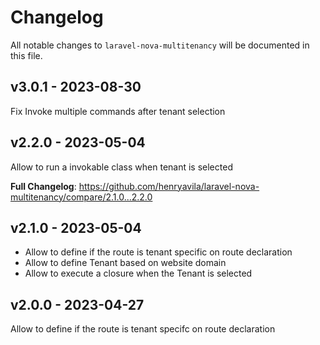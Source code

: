 # Changelog

All notable changes to `laravel-nova-multitenancy` will be documented in this file.

## v3.0.1 - 2023-08-30

Fix Invoke multiple commands after tenant selection

## v2.2.0 - 2023-05-04

Allow to run a invokable class when tenant is selected

**Full Changelog**: https://github.com/henryavila/laravel-nova-multitenancy/compare/2.1.0...2.2.0

## v2.1.0 - 2023-05-04

- Allow to define if the route is tenant specific on route declaration
- Allow to define Tenant based on website domain
- Allow to execute a closure when the Tenant is selected

## v2.0.0 - 2023-04-27

Allow to define if the route is tenant specifc on route declaration
